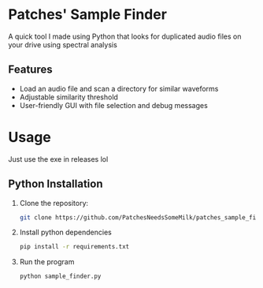 # Patches' Sample Finder

A quick tool I made using Python that looks for duplicated audio files on your drive using spectral analysis

## Features
- Load an audio file and scan a directory for similar waveforms
- Adjustable similarity threshold
- User-friendly GUI with file selection and debug messages


# Usage

Just use the exe in releases lol



## Python Installation

1. Clone the repository:
   ```bash
   git clone https://github.com/PatchesNeedsSomeMilk/patches_sample_finder.git
   
2. Install python dependencies
   ```bash
   pip install -r requirements.txt

3. Run the program
   ```bash
   python sample_finder.py

